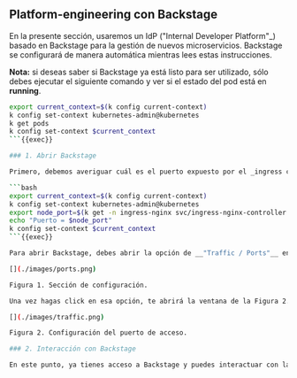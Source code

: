 ## Platform-engineering con Backstage

En la presente sección, usaremos un IdP ("Internal Developer Platform"_) basado en Backstage para la gestión de nuevos microservicios. Backstage se configurará de manera automática mientras lees estas instrucciones. 

__Nota:__ si deseas saber si Backstage ya está listo para ser utilizado, sólo debes ejecutar el siguiente comando y ver si el estado del pod está en __running__.

```bash
export current_context=$(k config current-context)
k config set-context kubernetes-admin@kubernetes
k get pods
k config set-context $current_context
```{{exec}}

### 1. Abrir Backstage

Primero, debemos averiguar cuál es el puerto expuesto por el _ingress controller_ (Nginx). Este puerto varía de una sesión a otra, por lo que deberás averiguarlo ejecutando el siguiente comando (el resultado está expuesto en __Puerto = <node_port>__).

```bash
export current_context=$(k config current-context)
k config set-context kubernetes-admin@kubernetes
export node_port=$(k get -n ingress-nginx svc/ingress-nginx-controller -o jsonpath="{.spec.ports[0].nodePort}")
echo "Puerto = $node_port"
k config set-context $current_context
```{{exec}}

Para abrir Backstage, debes abrir la opción de __"Traffic / Ports"__ en la sección de configuración, como se muestra en la Figura 1.

[](./images/ports.png)

Figura 1. Sección de configuración.

Una vez hagas click en esa opción, te abrirá la ventana de la Figura 2. Lo único que debes hacer es pegar el puerto, obtenido al principio de este capítulo, en la sección de __Custom Ports__ y dar click en _Access_. Con ello, te abrirá la aplicación de Backstage.

[](./images/traffic.png)

Figura 2. Configuración del puerto de acceso.

### 2. Interacción con Backstage

En este punto, ya tienes acceso a Backstage y puedes interactuar con la plataforma a voluntad. 
